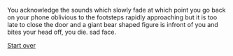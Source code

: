 You acknowledge the sounds which slowly fade at which point you go back on your phone oblivious to the footsteps rapidly approaching but it is too late to close the door and a giant bear shaped figure is infront of you and bites your head off, you die. sad face.

[Start over](start.md)

